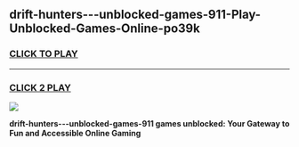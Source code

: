 
## drift-hunters---unblocked-games-911-Play-Unblocked-Games-Online-po39k
<h3>
<a href="https://premium76.site?title=drift-hunters---unblocked-games-911&ref=25A">CLICK TO PLAY</a></h3>
<hr>

<h3>
<a href="https://premium76.site?title=drift-hunters---unblocked-games-911&ref=25A">CLICK 2 PLAY</a>
  
</h3>

<a href="https://premium76.site?title=drift-hunters---unblocked-games-911&ref=25A"><img src="https://clearcache.store/games.png"></a>


**drift-hunters---unblocked-games-911 games unblocked: Your Gateway to Fun and Accessible Online Gaming**
